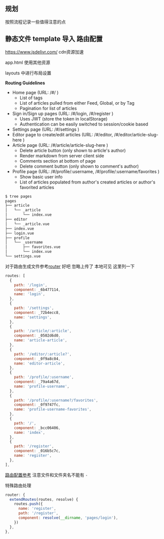## 规划

按照流程记录一些值得注意的点



## 静态文件 template 导入 路由配置

https://www.jsdelivr.com/ cdn资源加速

app.html 使用其他资源

layouts 中进行布局设置

**Routing Guidelines**

- Home page (URL: /#/ )
  - List of tags
  - List of articles pulled from either Feed, Global, or by Tag
  - Pagination for list of articles
- Sign in/Sign up pages (URL: /#/login, /#/register )
  - Uses JWT (store the token in localStorage)
  - Authentication can be easily switched to session/cookie based
- Settings page (URL: /#/settings )
- Editor page to create/edit articles (URL: /#/editor, /#/editor/article-slug-here )
- Article page (URL: /#/article/article-slug-here )
  - Delete article button (only shown to article's author)
  - Render markdown from server client side
  - Comments section at bottom of page
  - Delete comment button (only shown to comment's author)
- Profile page (URL: /#/profile/:username, /#/profile/:username/favorites )
  - Show basic user info
  - List of articles populated from author's created articles or author's favorited articles

```zsh
$ tree pages 
pages
├── article
│   └── _article
│       └── index.vue
├── editor
│   └── _article.vue
├── index.vue
├── login.vue
├── profile
│   └── _username
│       ├── favorites.vue
│       └── index.vue
└── settings.vue
```

对于路由生成文件参考[router](.nuxt/router.js) 好吧 忽略上传了 本地可见 这里列一下

```js
routes: [
  {
    path: '/login',
    component: _6b477114,
    name: 'login',
  },
  {
    path: '/settings',
    component: _72b4ecc8,
    name: 'settings',
  },
  {
    path: '/article/:article',
    component: _0502d6d0,
    name: 'article-article',
  },
  {
    path: '/editor/:article?',
    component: _0f9a8c04,
    name: 'editor-article',
  },
  {
    path: '/profile/:username',
    component: _79a4a67d,
    name: 'profile-username',
  },
  {
    path: '/profile/:username?/favorites',
    component: _0f9747fc,
    name: 'profile-username-favorites',
  },
  {
    path: '/',
    component: _bcc06406,
    name: 'index',
  },
  {
    path: '/register',
    component: _016b5c7c,
    name: 'register',
  },
],
```

[路由配置参考](https://nuxtjs.org/docs/2.x/features/file-system-routing) 注意文件和文件夹名不能有 `-`

特殊路由处理

```js
router: {
  extendRoutes(routes, resolve) {
    routes.push({
      name: 'register',
      path: '/register',
      component: resolve(__dirname, 'pages/login'),
    })
  },
},
```

